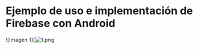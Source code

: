 # Ejemplo de uso e implementación de Firebase con Android

![Imagen 1](![1.png](![1.png](app/src/main/res/drawable/1.png))